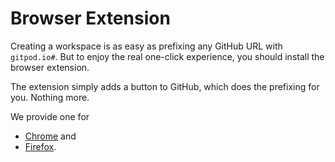 # Browser Extension

Creating a workspace is as easy as prefixing any GitHub URL with `gitpod.io#`.
But to enjoy the real one-click experience, you should install the browser extension. 

The extension simply adds a button to GitHub, which does the prefixing for you. Nothing more.

We provide one for 
  - [Chrome](https://chrome.google.com/webstore/detail/gitpod-online-ide/dodmmooeoklaejobgleioelladacbeki) and 
  - [Firefox](https://addons.mozilla.org/en-GB/firefox/addon/gitpod/).
